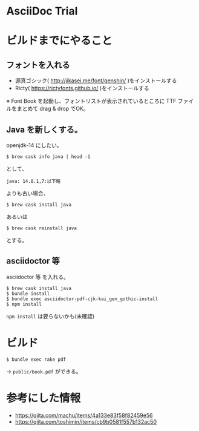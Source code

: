 AsciiDoc Trial
==============

# ビルドまでにやること

## フォントを入れる

* 源真ゴシック( http://jikasei.me/font/genshin/ )をインストールする
* Ricty( https://rictyfonts.github.io/ )をインストールする

※ Font Book を起動し、フォントリストが表示されているところに TTF ファイルをまとめて drag & drop でOK。

## Java を新しくする。

openjdk-14 にしたい。

```
$ brew cask info java | head -1
```

として、
```
java: 14.0.1,7:以下略
```

よりも古い場合、

```
$ brew cask install java
```

あるいは

```
$ brew cask reinstall java
```

とする。

## asciidoctor 等

asciidoctor 等 を入れる。

```
$ brew cask install java
$ bundle install
$ bundle exec asciidoctor-pdf-cjk-kai_gen_gothic-install
$ npm install
```

`npm install` は要らないかも(未確認)

# ビルド

```
$ bundle exec rake pdf
```

→ `public/book.pdf` ができる。

# 参考にした情報

* https://qiita.com/machu/items/4a133e83f58f82459e56
* https://qiita.com/toshimin/items/cb9b0581f557b132ac50
